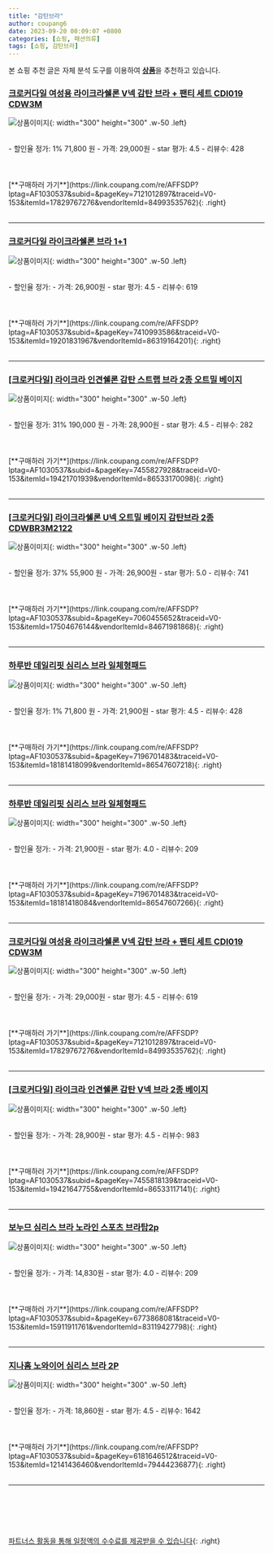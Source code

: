 ```yaml
---
title: "감탄브라"
author: coupang6
date: 2023-09-20 00:09:07 +0800
categories: [쇼핑, 패션의류]
tags: [쇼핑, 감탄브라]
---
```


본 쇼핑 추천 글은 자체 분석 도구를 이용하여 [**상품**](https://link.coupang.com/a/bao1ui)을 추천하고 있습니다.

### [크로커다일 여성용 라이크라쉘론 V넥 감탄 브라 + 팬티 세트 CDI019 CDW3M](https://link.coupang.com/re/AFFSDP?lptag=AF1030537&subid=&pageKey=7121012897&traceid=V0-153&itemId=17829767276&vendorItemId=84993535762)

![상품이미지](https://thumbnail10.coupangcdn.com/thumbnails/remote/230x230ex/image/retail/images/2023/02/08/10/4/4ba8043f-5309-477f-810d-f1fbd70aec84.jpg){: width="300" height="300" .w-50 .left}


<br>
- 할인율 정가: 1%  71,800   원
- 가격: 29,000원
- star 평가: 4.5
- 리뷰수: 428
<br>
<br>
<br>
<br>
[**구매하러 가기**](https://link.coupang.com/re/AFFSDP?lptag=AF1030537&subid=&pageKey=7121012897&traceid=V0-153&itemId=17829767276&vendorItemId=84993535762){: .right}
<br>
<br>

---

### [크로커다일 라이크라쉘론 브라 1+1](https://link.coupang.com/re/AFFSDP?lptag=AF1030537&subid=&pageKey=7410993586&traceid=V0-153&itemId=19201831967&vendorItemId=86319164201)

![상품이미지](https://thumbnail6.coupangcdn.com/thumbnails/remote/230x230ex/image/vendor_inventory/9a86/8f90a0304b01cb8d315d5564d85500ab1d305e58d30d01a31b9f71910eed.jpg){: width="300" height="300" .w-50 .left}


<br>
- 할인율 정가: 
- 가격: 26,900원
- star 평가: 4.5
- 리뷰수: 619
<br>
<br>
<br>
<br>
[**구매하러 가기**](https://link.coupang.com/re/AFFSDP?lptag=AF1030537&subid=&pageKey=7410993586&traceid=V0-153&itemId=19201831967&vendorItemId=86319164201){: .right}
<br>
<br>

---

### [[크로커다일] 라이크라 인견쉘론 감탄 스트랩 브라 2종 오트밀 베이지](https://link.coupang.com/re/AFFSDP?lptag=AF1030537&subid=&pageKey=7455827928&traceid=V0-153&itemId=19421701939&vendorItemId=86533170098)

![상품이미지](https://thumbnail9.coupangcdn.com/thumbnails/remote/230x230ex/image/vendor_inventory/dcbf/b08044dac70509d1fc2845a372c96896504bd2615a4eb7748d92167a3774.jpg){: width="300" height="300" .w-50 .left}


<br>
- 할인율 정가: 31%  190,000   원
- 가격: 28,900원
- star 평가: 4.5
- 리뷰수: 282
<br>
<br>
<br>
<br>
[**구매하러 가기**](https://link.coupang.com/re/AFFSDP?lptag=AF1030537&subid=&pageKey=7455827928&traceid=V0-153&itemId=19421701939&vendorItemId=86533170098){: .right}
<br>
<br>

---

### [[크로커다일] 라이크라쉘론 U넥 오트밀 베이지 감탄브라 2종 CDWBR3M2122](https://link.coupang.com/re/AFFSDP?lptag=AF1030537&subid=&pageKey=7060455652&traceid=V0-153&itemId=17504676144&vendorItemId=84671981868)

![상품이미지](https://thumbnail7.coupangcdn.com/thumbnails/remote/230x230ex/image/vendor_inventory/aa4d/69f109a7f06bcaa2ab3aeb3faef07f363e5ab4ab1924e7530258c613411d.jpg){: width="300" height="300" .w-50 .left}


<br>
- 할인율 정가: 37%  55,900   원
- 가격: 26,900원
- star 평가: 5.0
- 리뷰수: 741
<br>
<br>
<br>
<br>
[**구매하러 가기**](https://link.coupang.com/re/AFFSDP?lptag=AF1030537&subid=&pageKey=7060455652&traceid=V0-153&itemId=17504676144&vendorItemId=84671981868){: .right}
<br>
<br>

---

### [하루반 데일리핏 심리스 브라 일체형패드](https://link.coupang.com/re/AFFSDP?lptag=AF1030537&subid=&pageKey=7196701483&traceid=V0-153&itemId=18181418099&vendorItemId=86547607218)

![상품이미지](https://thumbnail6.coupangcdn.com/thumbnails/remote/230x230ex/image/vendor_inventory/8741/a42ed5974ede68fb71de93c4089b25d1a04039ab60cf711cbe867e8cdc82.jpg){: width="300" height="300" .w-50 .left}


<br>
- 할인율 정가: 1%  71,800   원
- 가격: 21,900원
- star 평가: 4.5
- 리뷰수: 428
<br>
<br>
<br>
<br>
[**구매하러 가기**](https://link.coupang.com/re/AFFSDP?lptag=AF1030537&subid=&pageKey=7196701483&traceid=V0-153&itemId=18181418099&vendorItemId=86547607218){: .right}
<br>
<br>

---

### [하루반 데일리핏 심리스 브라 일체형패드](https://link.coupang.com/re/AFFSDP?lptag=AF1030537&subid=&pageKey=7196701483&traceid=V0-153&itemId=18181418084&vendorItemId=86547607266)

![상품이미지](https://thumbnail7.coupangcdn.com/thumbnails/remote/230x230ex/image/vendor_inventory/1e72/c163723fc820bdef0b603aac61cbd337c3cedc81dd5770e58948f4f97e11.jpg){: width="300" height="300" .w-50 .left}


<br>
- 할인율 정가: 
- 가격: 21,900원
- star 평가: 4.0
- 리뷰수: 209
<br>
<br>
<br>
<br>
[**구매하러 가기**](https://link.coupang.com/re/AFFSDP?lptag=AF1030537&subid=&pageKey=7196701483&traceid=V0-153&itemId=18181418084&vendorItemId=86547607266){: .right}
<br>
<br>

---

### [크로커다일 여성용 라이크라쉘론 V넥 감탄 브라 + 팬티 세트 CDI019 CDW3M](https://link.coupang.com/re/AFFSDP?lptag=AF1030537&subid=&pageKey=7121012897&traceid=V0-153&itemId=17829767276&vendorItemId=84993535762)

![상품이미지](https://thumbnail10.coupangcdn.com/thumbnails/remote/230x230ex/image/retail/images/2023/02/08/10/4/4ba8043f-5309-477f-810d-f1fbd70aec84.jpg){: width="300" height="300" .w-50 .left}


<br>
- 할인율 정가: 
- 가격: 29,000원
- star 평가: 4.5
- 리뷰수: 619
<br>
<br>
<br>
<br>
[**구매하러 가기**](https://link.coupang.com/re/AFFSDP?lptag=AF1030537&subid=&pageKey=7121012897&traceid=V0-153&itemId=17829767276&vendorItemId=84993535762){: .right}
<br>
<br>

---

### [[크로커다일] 라이크라 인견쉘론 감탄 V넥 브라 2종 베이지](https://link.coupang.com/re/AFFSDP?lptag=AF1030537&subid=&pageKey=7455818139&traceid=V0-153&itemId=19421647755&vendorItemId=86533117141)

![상품이미지](https://thumbnail9.coupangcdn.com/thumbnails/remote/230x230ex/image/vendor_inventory/0d30/d6951b29ba16abe22f1d6958c593ffd09d75564e5d12751f83b9d9433975.jpg){: width="300" height="300" .w-50 .left}


<br>
- 할인율 정가: 
- 가격: 28,900원
- star 평가: 4.5
- 리뷰수: 983
<br>
<br>
<br>
<br>
[**구매하러 가기**](https://link.coupang.com/re/AFFSDP?lptag=AF1030537&subid=&pageKey=7455818139&traceid=V0-153&itemId=19421647755&vendorItemId=86533117141){: .right}
<br>
<br>

---

### [보누므 심리스 브라 노라인 스포츠 브라탑2p](https://link.coupang.com/re/AFFSDP?lptag=AF1030537&subid=&pageKey=6773868081&traceid=V0-153&itemId=15911911761&vendorItemId=83119427798)

![상품이미지](https://thumbnail8.coupangcdn.com/thumbnails/remote/230x230ex/image/vendor_inventory/1eac/19751696bb6392c2f0882a510a403d771584068ac2cdedcf97ce037690b1.jpg){: width="300" height="300" .w-50 .left}


<br>
- 할인율 정가: 
- 가격: 14,830원
- star 평가: 4.0
- 리뷰수: 209
<br>
<br>
<br>
<br>
[**구매하러 가기**](https://link.coupang.com/re/AFFSDP?lptag=AF1030537&subid=&pageKey=6773868081&traceid=V0-153&itemId=15911911761&vendorItemId=83119427798){: .right}
<br>
<br>

---

### [지나홈 노와이어 심리스 브라 2P](https://link.coupang.com/re/AFFSDP?lptag=AF1030537&subid=&pageKey=6181646512&traceid=V0-153&itemId=12141436460&vendorItemId=79444236877)

![상품이미지](https://thumbnail9.coupangcdn.com/thumbnails/remote/230x230ex/image/vendor_inventory/d0f7/7ed5cc7d99b6e804d9a6d4f4bace66862d583ba6a709c4f912a029c4cfeb.png){: width="300" height="300" .w-50 .left}


<br>
- 할인율 정가: 
- 가격: 18,860원
- star 평가: 4.5
- 리뷰수: 1642
<br>
<br>
<br>
<br>
[**구매하러 가기**](https://link.coupang.com/re/AFFSDP?lptag=AF1030537&subid=&pageKey=6181646512&traceid=V0-153&itemId=12141436460&vendorItemId=79444236877){: .right}
<br>
<br>

---
<br><br><br><br><br> [파트너스 활동을 통해 일정액의 수수료를 제공받을 수 있습니다](https://link.coupang.com/a/bao1ui){: .right}